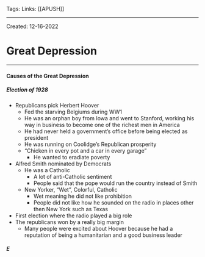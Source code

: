 Tags:
Links: [[APUSH]] 

---
Created: 12-16-2022
# Great Depression
---
#### Causes of the Great Depression

##### Election of 1928
- Republicans pick Herbert Hoover
	- Fed the starving Belgiums during WW1
	- He was an orphan boy from Iowa and went to Stanford, working his way in business to become one of the richest men in America
	- He had never held a government’s office before being elected as president
	- He was running on Coolidge’s Republican prosperity
	- “Chicken in every pot and a car in every garage”
		- He wanted to eradiate poverty
- Alfred Smith nominated by Democrats
	- He was a Catholic
		- A lot of anti-Catholic sentiment
		- People said that the pope would run the country instead of Smith
	- New Yorker, “Wet”, Colorful, Catholic
		- Wet meaning he did not like prohibition
		- People did not like how he sounded on the radio in places other then New York such as Texas
- First election where the radio played a big role
- The republicans won by a really big margin
	- Many people were excited about Hoover because he had a reputation of being a humanitarian and a good business leader

##### E